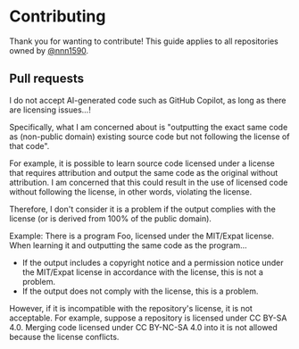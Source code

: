 # Contributing
Thank you for wanting to contribute!
This guide applies to all repositories owned by [@nnn1590](https://github.com/nnn1590).

## Pull requests
I do not accept AI-generated code such as GitHub Copilot, as long as there are licensing issues...!

Specifically, what I am concerned about is "outputting the exact same code as
(non-public domain) existing source code but not following the license of that code".

For example, it is possible to learn source code licensed under a license that
requires attribution and output the same code as the original without attribution.
I am concerned that this could result in the use of licensed code without following the license,
in other words, violating the license.

Therefore, I don't consider it is a problem if the output complies with the license (or is
derived from 100% of the public domain).

Example: There is a program Foo, licensed under the MIT/Expat license.
When learning it and outputting the same code as the program...
* If the output includes a copyright notice and a permission notice under the MIT/Expat license in accordance with the license, this is not a problem.
* If the output does not comply with the license, this is a problem.

However, if it is incompatible with the repository's license, it is not acceptable.
For example, suppose a repository is licensed under CC BY-SA 4.0.
Merging code licensed under CC BY-NC-SA 4.0 into it is not allowed because the license conflicts.
